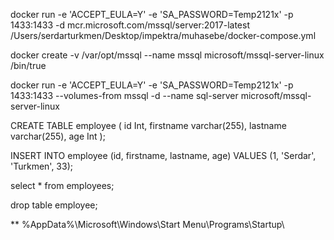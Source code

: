 docker run -e 'ACCEPT_EULA=Y' -e 'SA_PASSWORD=Temp2121x' -p 1433:1433 -d mcr.microsoft.com/mssql/server:2017-latest
/Users/serdarturkmen/Desktop/impektra/muhasebe/docker-compose.yml


docker create -v /var/opt/mssql --name mssql microsoft/mssql-server-linux /bin/true

docker run -e 'ACCEPT_EULA=Y' -e 'SA_PASSWORD=Temp2121x' -p 1433:1433 --volumes-from mssql -d --name sql-server microsoft/mssql-server-linux

CREATE TABLE employee (
    id Int,
    firstname varchar(255),
    lastname varchar(255),
    age Int
);

INSERT INTO employee (id, firstname, lastname, age) VALUES (1, 'Serdar', 'Turkmen', 33);

select * from employees;

drop table employee;


**
%AppData%\Microsoft\Windows\Start Menu\Programs\Startup\
